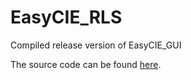 # EasyCIE_RLS
Compiled release version of EasyCIE_GUI

The source code can be found [here](https://github.com/jianlins/EasyCIE_GUI).
